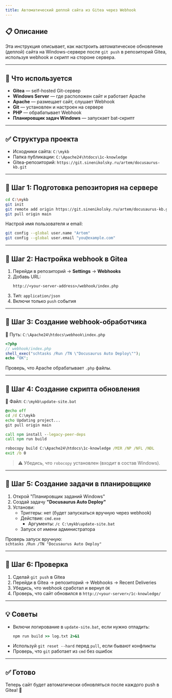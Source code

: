 ```yaml
---
title: Автоматический деплой сайта из Gitea через Webhook
---
```


## 📋 Описание
Эта инструкция описывает, как настроить автоматическое обновление (деплой) сайта на Windows-сервере после `git push` в репозиторий Gitea, используя webhook и скрипт на стороне сервера.

---

## 🧱 Что используется
- **Gitea** — self-hosted Git-сервер
- **Windows Server** — где расположен сайт и работает Apache
- **Apache** — размещает сайт, слушает Webhook
- **Git** — установлен и настроен на сервере
- **PHP** — обрабатывает Webhook
- **Планировщик задач Windows** — запускает bat-скрипт

---

## ✅ Структура проекта

- Исходники сайта: `C:\mykb`
- Папка публикации: `C:\Apache24\htdocs\1c-knowledge`
- Gitea-репозиторий: `https://git.sinenikolsky.ru/artem/docusaurus-kb.git`

---

## 🔧 Шаг 1: Подготовка репозитория на сервере

```bash
cd C:\mykb
git init
git remote add origin https://git.sinenikolsky.ru/artem/docusaurus-kb.git
git pull origin main
```

Настрой имя пользователя и email:
```bash
git config --global user.name "Artem"
git config --global user.email "you@example.com"
```

---

## 🔧 Шаг 2: Настройка webhook в Gitea

1. Перейди в репозиторий → **Settings** → **Webhooks**
2. Добавь URL:
   ```
   http://<your-server-address>/webhook/index.php
   ```
3. Тип: `application/json`
4. Включи только `push` события

---

## 🔧 Шаг 3: Создание webhook-обработчика

📁 Путь: `C:\Apache24\htdocs\webhook\index.php`

```php
<?php
// webhook/index.php
shell_exec("schtasks /Run /TN \"Docusaurus Auto Deploy\"");
echo "OK";
```

Проверь, что Apache обрабатывает `.php` файлы.

---

## 🔧 Шаг 4: Создание скрипта обновления

📁 Файл: `C:\mykb\update-site.bat`

```bat
@echo off
cd /d C:\mykb
echo Updating project...
git pull origin main

call npm install --legacy-peer-deps
call npm run build

robocopy build C:\Apache24\htdocs\1c-knowledge /MIR /NP /NFL /NDL
exit /b 0
```

> ⚠️ Убедись, что `robocopy` установлен (входит в состав Windows).

---

## 🔧 Шаг 5: Создание задачи в планировщике

1. Открой "Планировщик заданий Windows"
2. Создай задачу **"Docusaurus Auto Deploy"**
3. Установи:
   - Триггеры: нет (будет запускаться вручную через webhook)
   - Действие: `cmd.exe`
     - Аргументы: `/c C:\mykb\update-site.bat`
   - Запуск от имени администратора

Проверь запуск вручную:  
`schtasks /Run /TN "Docusaurus Auto Deploy"`

---

## 🧪 Шаг 6: Проверка

1. Сделай `git push` в Gitea
2. Перейди в Gitea → репозиторий → Webhooks → Recent Deliveries
3. Убедись, что webhook сработал и вернул `OK`
4. Проверь, что сайт обновился в `http://<your-server>/1c-knowledge/`

---

## 💡 Советы

- Включи логирование в `update-site.bat`, если нужно отладить:
  ```bat
  npm run build >> log.txt 2>&1
  ```
- Используй `git reset --hard` перед `pull`, если бывают конфликты
- Проверь, что `git` работает из `cmd` без ошибок

---

## ✅ Готово
Теперь сайт будет автоматически обновляться после каждого push в Gitea! 🎉
